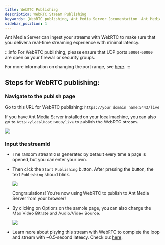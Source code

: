 ```yaml
---
title: WebRTC Publishing
description: WebRTC Stream Publishing
keywords: [WebRTC publishing, Ant Media Server Documentation, Ant Media Server Tutorials]
sidebar_position: 1
---
```


Ant Media Server can ingest your streams with WebRTC to make sure that you deliver a real-time streaming experience with minimal latency. 

:::info
For WebRTC publishing, please ensure that UDP ports
`50000-60000` are open on your firewall or security groups.

For more information on changing the port range, see [here](https://github.com/orgs/ant-media/discussions/4944).
:::


## Steps for WebRTC publishing:

### Navigate to the publish page

Go to this URL for WebRTC publishing: ```https://your domain name:5443/live```

If you have Ant Media Server installed on your local machine, you can also go to ```http://localhost:5080/live``` to publish the WebRTC stream.

![](@site/static/img/publish-live-stream/WebRTC/WebRTC-publishing/WebRTC-page.png)

### Input the streamId

- The random streamId is generated by default every time a page is opened, but you can enter your own. 
- Then click the ```Start Publishing``` button. After pressing the button, the text ```Publishing``` should blink.
  
  ![](@site/static/img/publish-live-stream/WebRTC/WebRTC-publishing/WebRTC-publish.png)

  Congratulations! You're now using WebRTC to publish to Ant Media Server from your browser!

- By clicking on Options on the sample page, you can also change the Max Video Bitrate and Audio/Video Source.

  ![](@site/static/img/publish-live-stream/WebRTC/WebRTC-publishing/WebRTC-options.png)

- Learn more about playing this stream with WebRTC to complete the loop and stream with ~0.5-second latency. Check out [here](https://antmedia.io/docs/guides/playing-live-stream/webrtc-playback/).
